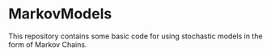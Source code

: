 # MarkovModels
This repository contains some basic code for using stochastic models in the form of Markov Chains.


